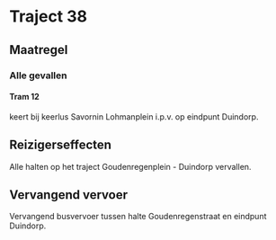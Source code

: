 # Traject 38
## Maatregel
### Alle gevallen

#### Tram 12
keert bij keerlus Savornin Lohmanplein i.p.v. op eindpunt Duindorp.

## Reizigerseffecten
Alle halten op het traject Goudenregenplein - Duindorp vervallen.

## Vervangend vervoer
Vervangend busvervoer tussen halte Goudenregenstraat en eindpunt Duindorp.
